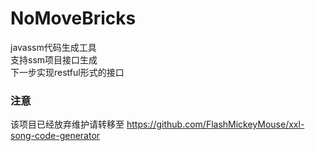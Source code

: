 # NoMoveBricks 
javassm代码生成工具  
支持ssm项目接口生成  
下一步实现restful形式的接口 
### 注意 
该项目已经放弃维护请转移至 https://github.com/FlashMickeyMouse/xxl-song-code-generator
